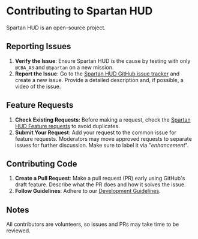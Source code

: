 # Contributing to Spartan HUD

Spartan HUD is an open-source project.

## Reporting Issues

1. **Verify the Issue**: Ensure Spartan HUD is the cause by testing with only `@CBA_A3` and `@Spartan` on a new mission.
2. **Report the Issue**: Go to the [Spartan HUD GitHub issue tracker]((https://github.com/TenuredCLOUD/Spartan/issues)) and create a new issue. Provide a detailed description and, if possible, a video of the issue.

## Feature Requests

1. **Check Existing Requests**: Before making a request, check the [Spartan HUD Feature requests]((https://github.com/TenuredCLOUD/Spartan/issues)) to avoid duplicates.
2. **Submit Your Request**: Add your request to the common issue for feature requests. Moderators may move approved requests to separate issues for further discussion. Make sure to label it via "*enhancement*".

## Contributing Code

1. **Create a Pull Request**: Make a pull request (PR) early using GitHub's draft feature. Describe what the PR does and how it solves the issue.
2. **Follow Guidelines**: Adhere to our [Development Guidelines](https://github.com/TenuredCLOUD/Spartan/blob/main/.github/pull_request_template.md).

## Notes

All contributors are volunteers, so issues and PRs may take time to be reviewed.

